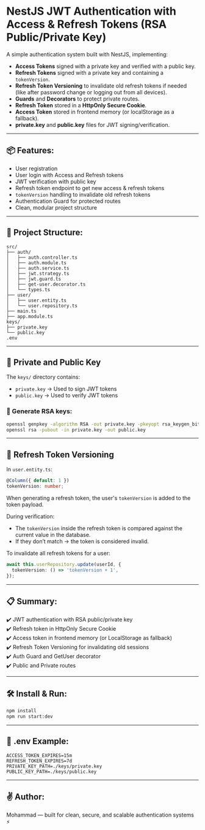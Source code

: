 # NestJS JWT Authentication with Access & Refresh Tokens (RSA Public/Private Key)

A simple authentication system built with NestJS, implementing:

- **Access Tokens** signed with a private key and verified with a public key.
- **Refresh Tokens** signed with a private key and containing a `tokenVersion`.
- **Refresh Token Versioning** to invalidate old refresh tokens if needed (like after password change or logging out from all devices).
- **Guards** and **Decorators** to protect private routes.
- **Refresh Token** stored in a **HttpOnly Secure Cookie**.
- **Access Token** stored in frontend memory (or localStorage as a fallback).
- **private.key** and **public.key** files for JWT signing/verification.

---

## 📦 Features:

- User registration
- User login with Access and Refresh tokens
- JWT verification with public key
- Refresh token endpoint to get new access & refresh tokens
- `tokenVersion` handling to invalidate old refresh tokens
- Authentication Guard for protected routes
- Clean, modular project structure

---

## 📂 Project Structure:

```
src/
├── auth/
│   ├── auth.controller.ts
│   ├── auth.module.ts
│   ├── auth.service.ts
│   ├── jwt.strategy.ts
│   ├── jwt.guard.ts
│   ├── get-user.decorator.ts
│   └── types.ts
├── user/
│   ├── user.entity.ts
│   └── user.repository.ts
├── main.ts
├── app.module.ts
keys/
├── private.key
└── public.key
.env
```

---

## 🔐 Private and Public Key

The `keys/` directory contains:

- `private.key` → Used to sign JWT tokens
- `public.key` → Used to verify JWT tokens

### 📌 Generate RSA keys:

```bash
openssl genpkey -algorithm RSA -out private.key -pkeyopt rsa_keygen_bits:2048
openssl rsa -pubout -in private.key -out public.key
```

---

## 🔑 Refresh Token Versioning

In `user.entity.ts`:

```ts
@Column({ default: 1 })
tokenVersion: number;
```

When generating a refresh token, the user's `tokenVersion` is added to the token payload.

During verification:

- The `tokenVersion` inside the refresh token is compared against the current value in the database.
- If they don’t match → the token is considered invalid.

To invalidate all refresh tokens for a user:

```ts
await this.userRepository.update(userId, {
  tokenVersion: () => 'tokenVersion + 1',
});
```

---

## 📋 Summary:

✔️ JWT authentication with RSA public/private key  
✔️ Refresh token in HttpOnly Secure Cookie  
✔️ Access token in frontend memory (or LocalStorage as fallback)  
✔️ Refresh Token Versioning for invalidating old sessions  
✔️ Auth Guard and GetUser decorator  
✔️ Public and Private routes

---

## 🛠️ Install & Run:

```bash
npm install
npm run start:dev
```

---

## 📌 .env Example:

```
ACCESS_TOKEN_EXPIRES=15m
REFRESH_TOKEN_EXPIRES=7d
PRIVATE_KEY_PATH=./keys/private.key
PUBLIC_KEY_PATH=./keys/public.key
```

---

## ✌️ Author:

Mohammad — built for clean, secure, and scalable authentication systems ⚡
